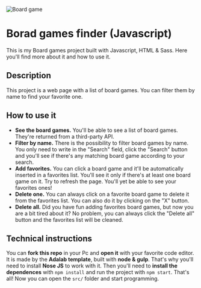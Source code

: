 ![Board game](./src/images/header.jpg)
# Borad games finder (Javascript)
This is my Board games project built with Javascript, HTML & Sass. Here you'll find more about it and how to use it.

## Description

This project is a web page with a list of board games. You can filter them by name to find your favorite one. 

## How to use it
* **See the board games.** You'll be able to see a list of board games. They're returned from a third-party API. 
* **Filter by name.** There is the possibility to filter board games by name. You only need to write in the "Search" field, click the "Search" button and you'll see if there's any matching board game according to your search. 
* **Add favorites.** You can click a board game and it'll be automatically inserted in a favorites list. You'll see it only if there's at least one board game on it. Try to refresh the page. You'll yet be able to see your favorites ones!
* **Delete one.** You can always click on a favorite board game to delete it from the favorites list. You can also do it by clicking on the "X" button.
* **Delete all.** Did you have fun adding favorites board games, but now you are a bit tired about it? No problem, you can always click the "Delete all" button and the favorites list will be cleaned. 

## Technical instructions
You can **fork this repo** in your Pc and **open it** with your favorite code editor. It is made by the **Adalab template**, built with **node & gulp**. That's why you'll need to install **Nose JS** to work with it.
Then you'll need to **install the dependences** with `npm install` and run the project with `npm start`. That's all! Now you can open the `src/` folder and start programming.
